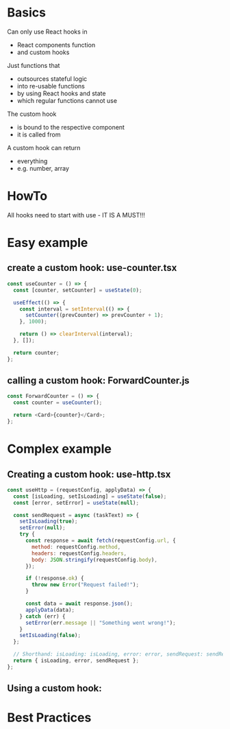 # Basics

Can only use React hooks in

- React components function
- and custom hooks

Just functions that

- outsources stateful logic
- into re-usable functions
- by using React hooks and state
- which regular functions cannot use

The custom hook

- is bound to the respective component
- it is called from

A custom hook can return

- everything
- e.g. number, array

# HowTo

All hooks need to start with use - IT IS A MUST!!!

# Easy example

## create a custom hook: use-counter.tsx

```javascript
const useCounter = () => {
  const [counter, setCounter] = useState(0);

  useEffect(() => {
    const interval = setInterval(() => {
      setCounter((prevCounter) => prevCounter + 1);
    }, 1000);

    return () => clearInterval(interval);
  }, []);

  return counter;
};
```

## calling a custom hook: ForwardCounter.js

```javascript
const ForwardCounter = () => {
  const counter = useCounter();

  return <Card>{counter}</Card>;
};
```

# Complex example

## Creating a custom hook: use-http.tsx

```javascript
const useHttp = (requestConfig, applyData) => {
  const [isLoading, setIsLoading] = useState(false);
  const [error, setError] = useState(null);

  const sendRequest = async (taskText) => {
    setIsLoading(true);
    setError(null);
    try {
      const response = await fetch(requestConfig.url, {
        method: requestConfig.method,
        headers: requestConfig.headers,
        body: JSON.stringify(requestConfig.body),
      });

      if (!response.ok) {
        throw new Error("Request failed!");
      }

      const data = await response.json();
      applyData(data);
    } catch (err) {
      setError(err.message || "Something went wrong!");
    }
    setIsLoading(false);
  };

  // Shorthand: isLoading: isLoading, error: error, sendRequest: sendRequest
  return { isLoading, error, sendRequest };
};
```

## Using a custom hook:

# Best Practices

